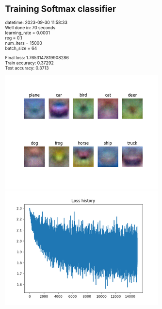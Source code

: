 # Training Softmax classifier  
datetime: 2023-09-30 11:58:33  
Well done in: 70 seconds  
learning_rate = 0.0001  
reg = 0.1  
num_iters = 15000  
batch_size = 64  

Final loss: 1.7653147819908286   
Train accuracy: 0.37292   
Test accuracy: 0.3713  
    
<img src="weights.png">  
<br>
<img src="loss.png">
